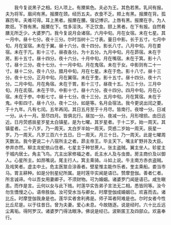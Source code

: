 <!-- { "loadSidebar": true } -->
　　我今复说黑子之相。妇人项上。有黡紫色。夫必为王。其色若黑。乳间有报。夫为将军。眉间有黑。报黡在颈。经历五夫。衣食不乏。颊上有黑。报黡在背。孤寡历年。夫难可得。耳上黑者。报黡在腰。强记博识。上唇有黑。报黡在手。为人欺诳。下唇有黑。报黡在下。性多淫泆。不乏饮食。颐上黑者。在下有报。自然肴膳无所乏少。大婆罗门。我今复说月会诸宿。六月中旬。月在女宿。未在七星。其一月中。昼十七分。夜十三分。尔时当树十二寸表。量日中影。长于五寸。七月中旬。月在室宿。未在于翼。昼十六分。夜十四分。影长八寸。八月中旬。月在娄宿。未在于亢。影十三寸。昼夜各分。为十五分。九月中旬。月在昴宿。未在于房。影十五寸。昼十四分。夜十六分。十月中旬。月在嘴宿。未在于箕。影十八寸。昼十三分。夜十七分。十一月中旬。月在鬼宿。未在于女。中影则有二十一寸。昼十二分。夜十八分。腊月中旬。月在七星。未在于危。影十八寸。昼十三分。夜十七分。正月中旬。月在翼宿。未在于奎。影十五寸。昼十四分。夜十六分。二月中旬。月在角宿。未在于胃。影十三寸。昼夜十五。为三十分。三月中旬。月在氐宿。未在于毕。中影十寸。昼十六分。夜十四分。四月中旬。月在心宿。未在于参。中影七寸。昼十七分。夜十三分。五月中旬。月在箕宿。未在于鬼。中影四寸。昼十八分。夜十二分。如是等。名月会宿法。我今更说出闰之要。于十九年。凡有七闰。五年再闰。其日五月至于十月尽。皆南行。夜增一分。日减一分。从十一月。至尽四月。皆俱北行。昼加一分。夜减一分。月形增损。由日远近。日月荧惑辰星岁星太白镇星。是为七曜。其岁星者。于十二岁。始一周天。其镇星者。二十八岁。乃一周天。太白岁半始一周天。荧惑二岁始一周天。辰星一岁。乃一周天。凡岁三百六十五日。日一周天。月三十日。乃一周天。此是七曜周天数法。我今更说二十八宿所主之者。昴主帝王。毕主天下。嘴主旷野并及大臣。参井亦然。柳主龙蛇依山住者。七星主于种甘蔗人。张主盗贼。翼主坐人。轸星主于城内居士。角主飞鸟。亢主出家修福之者。氐主水人及与虫兽。房主商价及以御人。心星所主。如昂嘴说。尾主行人。箕主乘骑。斗如上说。牛主南方赤衣盗贼。及戏笑者。虚主中土。危主医筮合涂香者。壁星惟主能作乐者。奎主乘船。娄当市马。胃主耕种。如是分别星纪所属。是时莲华实闻是语已。赞摩登伽。善者仁者。所言诚谛。今以吾女用妻卿子。不须财物。可为婚姻。诸婆罗门闻是语已。咸生瞋恚。而作是言。云何以女与此下贱。时莲华实告弟子言法无二相。悉皆同等。汝今勿生憍慢之心。语帝胜伽。汝可受水当与卿女。时摩登伽成婚姻已。欢喜而去。诸比丘。时摩登伽我身是也。莲华实者舍利弗是。师子耳者阿难是也。尔时女者今性比丘尼是。以于往昔日。曾为夫妻。爱心未息。今故随逐。说是经时。六十比丘远尘离垢。得阿罗汉。诸婆罗门得法眼净。佛说是经已。波斯匿王及四部众。欢喜奉行。


